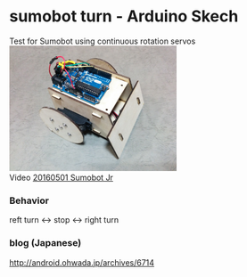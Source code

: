 # sumobot turn - Arduino Skech 

Test for Sumobot using continuous rotation servos <br>
<img src="https://github.com/FabLabKannai/SumobotJr/blob/master/docs/completion.jpg" width="300" /> <br/>
Video [20160501 Sumobot Jr](https://www.youtube.com/watch?v=96kZ15I-gVY) <br/>

### Behavior
reft turn <-> stop <-> right turn <br/>

### blog (Japanese)
http://android.ohwada.jp/archives/6714

